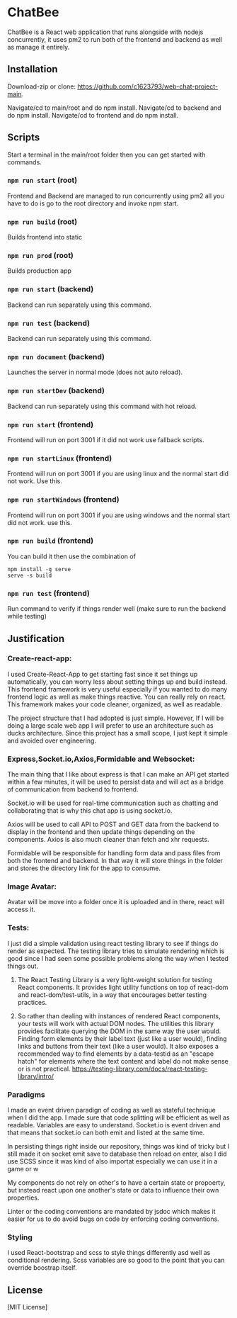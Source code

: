 # ChatBee

ChatBee is a React web application that runs alongside with nodejs concurrently, it uses pm2 to run both of the frontend and backend as well as manage it entirely.

## Installation

Download-zip or clone: https://github.com/c1623793/web-chat-project-main.

Navigate/cd to main/root and do npm install.
Navigate/cd to backend and do npm install.
Navigate/cd to frontend and do npm install.

## Scripts

Start a terminal in the main/root folder then you can get started with commands.

### `npm run start` (root)

Frontend and Backend are managed to run concurrently using pm2 all you have to do is go to the root directory and invoke npm start.

### `npm run build` (root)

Builds frontend into static

### `npm run prod` (root)

Builds production app

### `npm run start` (backend)

Backend can run separately using this command.

### `npm run test` (backend)

Backend can run separately using this command.

### `npm run document` (backend)

Launches the server in normal mode (does not auto reload).

### `npm run startDev` (backend)

Backend can run separately using this command with hot reload.

### `npm run start` (frontend)

Frontend will run on port 3001 if it did not work use fallback scripts.

### `npm run startLinux` (frontend)

Frontend will run on port 3001 if you are using linux and the normal start did not work. Use this.

### `npm run startWindows` (frontend)

Frontend will run on port 3001 if you are using windows and the normal start did not work. use this.

### `npm run build` (frontend)

You can build it then use the combination of

    npm install -g serve
    serve -s build

### `npm run test` (frontend)

Run command to verify if things render well (make sure to run the backend while testing)

## Justification

### Create-react-app:

I used Create-React-App to get starting fast since it set things up automatically, you can worry less about setting things up and build instead. This frontend framework is very useful especially if you wanted to do many frontend logic as well as make things reactive. You can really rely on react. This framework makes your code cleaner, organized, as well as readable.

The project structure that I had adopted is just simple. However, If I will be doing a large scale web app I will prefer to use an architecture such as ducks architecture. Since this project has a small scope, I just kept it simple and avoided over engineering.

### Express,Socket.io,Axios,Formidable and Websocket:

The main thing that I like about express is that I can make an API get started within a few minutes, it will be used to persist data and will act as a bridge of communication from backend to frontend.

Socket.io will be used for real-time communication such as chatting and collaborating that is why this chat app is using socket.io.

Axios will be used to call API to POST and GET data from the backend to display in the frontend and then update things depending on the components. Axios is also much cleaner than fetch and xhr requests.

Formidable will be responsible for handling form data and pass files from both the frontend and backend. In that way it will store things in the folder and stores the directory link for the app to consume.

### Image Avatar:

Avatar will be move into a folder once it is uploaded and in there, react will access it.

### Tests:

I just did a simple validation using react testing library to see if things do render as expected. The testing library tries to simulate rendering which is good since I had seen some possible problems along the way when I tested things out.

1. The React Testing Library is a very light-weight solution for testing React components. It provides light utility functions on top of react-dom and react-dom/test-utils, in a way that encourages better testing practices.

2. So rather than dealing with instances of rendered React components, your tests will work with actual DOM nodes. The utilities this library provides facilitate querying the DOM in the same way the user would. Finding form elements by their label text (just like a user would), finding links and buttons from their text (like a user would). It also exposes a recommended way to find elements by a data-testid as an "escape hatch" for elements where the text content and label do not make sense or is not practical. https://testing-library.com/docs/react-testing-library/intro/

### Paradigms

I made an event driven paradign of coding as well as stateful technique when I did the app. I made sure that code splitting will be efficient as well as readable. Variables are easy to understand. Socket.io is event driven and that means that socket.io can both emit and listed at the same time.

In persisting things right inside our repository, things was kind of tricky but I still made it on socket emit save to database then reload on enter, also I did use SCSS since it was kind of also importat especially we can use it in a game or w

My components do not rely on other's to have a certain state or propoerty, but instead react upon one another's state or data to influence their own properties.

Linter or the coding conventions are mandated by jsdoc which makes it easier for us to do avoid bugs on code by enforcing coding conventions.

### Styling

I used React-bootstrap and scss to style things differently asd well as conditional rendering. Scss variables are so good to the point that you can override boostrap itself.

## License

[MIT License]
